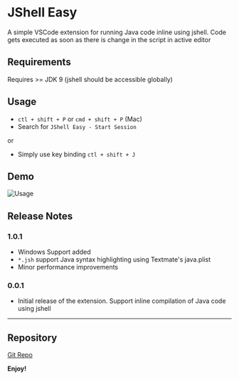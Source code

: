 # JShell Easy

A simple VSCode extension for running Java code inline using jshell. Code gets executed as soon as there is change in the script in active editor

## Requirements

Requires >= JDK 9 (jshell should be accessible globally)

## Usage

* `ctl + shift + P` or `cmd + shift + P` (Mac)
* Search for `JShell Easy - Start Session`

or
* Simply use key binding `ctl + shift + J`

## Demo

![Usage](https://raw.githubusercontent.com/senthilnathan87/jshelleasy/master/jshelleasy-demo.gif?raw=true "Usage Demo")

## Release Notes

### 1.0.1

* Windows Support added
* `*.jsh` support Java syntax highlighting using Textmate's java.plist
* Minor performance improvements


### 0.0.1

* Initial release of the extension. Support inline compilation of Java code using jshell


-----------------------------------------------------------------------------------------------------------

## Repository

[Git Repo](https://github.com/senthilnathan87/jshelleasy)

**Enjoy!**
